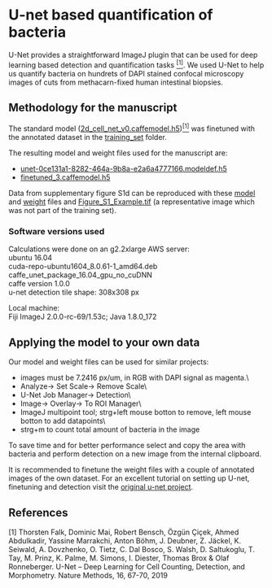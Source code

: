 # U-net based quantification of bacteria

U-Net provides a straightforward ImageJ plugin that can be used for deep learning based detection and quantification tasks [<sup>[1]<sup>](#1).
We used U-Net to help us quantify bacteria on hundrets of DAPI stained confocal microscopy images of cuts from methacarn-fixed human intestinal biopsies.

## Methodology for the manuscript

The standard model ([2d_cell_net_v0.caffemodel.h5](https://lmb.informatik.uni-freiburg.de/resources/opensource/unet/2d_cell_net_v0_model.zip))[<sup>[1]<sup>](#1) was finetuned with the annotated dataset in the [training_set](training_set/) folder.

The resulting model and weight files used for the manuscript are:
-  [unet-0ce131a1-8282-464a-9b8a-e2a6a4777166.modeldef.h5](unet-0ce131a1-8282-464a-9b8a-e2a6a4777166.modeldef.h5)
-  [finetuned_3.caffemodel.h5](finetuned_3.caffemodel.h5)

Data from supplementary figure S1d can be reproduced with these [model](unet-0ce131a1-8282-464a-9b8a-e2a6a4777166.modeldef.h5) and [weight](finetuned_3.caffemodel.h5) files and [Figure_S1_Example.tif](figure_S1/Fig_S1_Example.tif) (a representative image which was not part of the training set).

### Software versions used

Calculations were done on an g2.2xlarge AWS server:\
ubuntu 16.04\
cuda-repo-ubuntu1604_8.0.61-1_amd64.deb\
caffe_unet_package_16.04_gpu_no_cuDNN\
caffe version 1.0.0\
u-net detection tile shape: 308x308 px

Local machine:\
Fiji ImageJ 2.0.0-rc-69/1.53c; Java 1.8.0_172

## Applying the model to your own data

Our model and weight files can be used for similar projects:

- images must be 7.2416 px/um, in RGB with DAPI signal as magenta.\
- Analyze-> Set Scale-> Remove Scale\
- U-Net Job Manager-> Detection\
- Image-> Overlay-> To ROI Manager\
- ImageJ multipoint tool; strg+left mouse botton to remove, left mouse botton to add datapoints\
- strg+m to count total amount of bacteria in the image

To save time and for better performance select and copy the area with bacteria and perform detection on a new image from the internal clipboard.

It is recommended to finetune the weight files with a couple of annotated images of the own dataset.
For an excellent tutorial on setting up U-net, finetuning and detection visit the [original u-net project](https://lmb.informatik.uni-freiburg.de/resources/opensource/unet/#detection).

## References
<a id="1">[1]</a>
Thorsten Falk, Dominic Mai, Robert Bensch, Özgün Çiçek, Ahmed Abdulkadir, Yassine Marrakchi, Anton Böhm, J. Deubner, Z. Jäckel, K. Seiwald, A. Dovzhenko, O. Tietz, C. Dal Bosco, S. Walsh, D. Saltukoglu, T. Tay, M. Prinz, K. Palme, M. Simons, I. Diester, Thomas Brox & Olaf Ronneberger. U-Net – Deep Learning for Cell Counting, Detection, and Morphometry. Nature Methods, 16, 67-70, 2019
